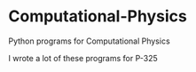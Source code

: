 # Computational-Physics
Python programs for Computational Physics

I wrote a lot of these programs for P-325
